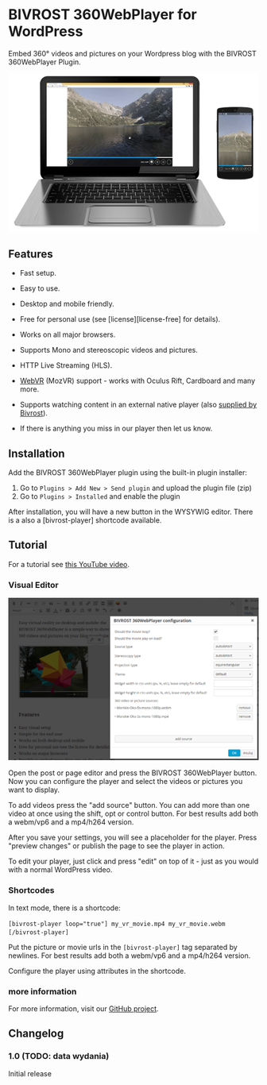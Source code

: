 BIVROST 360WebPlayer for WordPress
==================================

Embed 360° videos and pictures on your Wordpress blog with the BIVROST 360WebPlayer Plugin.

![360WebPlayer for desktop and mobile](codecanyon-readme/README-player.png)


Features
--------

* Fast setup.
* Easy to use.
* Desktop and mobile friendly.
* Free for personal use (see [license][license-free] for details).
* Works on all major browsers.
* Supports Mono and stereoscopic videos and pictures.
* HTTP Live Streaming (HLS).
* [WebVR][webvr] (MozVR) support - works with Oculus Rift, Cardboard and many more.
* Supports watching content in an external native player (also [supplied by Bivrost][bivrost]).

* If there is anything you miss in our player then let us know.

[bivrost]: http://bivrost360.com
[webvr]: http://webvr.info/
[github]: http://github.com/Bivrost/


Installation
------------

Add the BIVROST 360WebPlayer plugin using the built-in plugin installer:

1. Go to `Plugins > Add New > Send plugin` and upload the plugin file (zip)
2. Go to `Plugins > Installed` and enable the plugin

After installation, you will have a new button in the WYSYWIG editor. There is a also a [bivrost-player] shortcode available.



Tutorial
-----

For a tutorial see [this YouTube video][youtube].

[youtube]: https://youtu.be/_xYJIyk0uB8


### Visual Editor

![The wordpress UI](screenshot-2.png)

Open the post or page editor and press the BIVROST 360WebPlayer button. Now you can configure the player and select the videos or pictures you want to display. 

To add videos press the "add source" button. You can add more than one video at once using the shift, opt or control button. For best results add both a webm/vp6 and a mp4/h264 version.

After you save your settings, you will see a placeholder for the player. Press "preview changes" or publish the page to see the player in action.

To edit your player, just click and press "edit" on top of it - just as you would with a normal WordPress video.

### Shortcodes

In text mode, there is a shortcode:

`[bivrost-player loop="true"]
my_vr_movie.mp4
my_vr_movie.webm
[/bivrost-player]`

Put the picture or movie urls in the `[bivrost-player]` tag separated by newlines. For best results add both a webm/vp6 and a mp4/h264 version.

Configure the player using attributes in the shortcode. 

### more information

For more information, visit our [GitHub project][github].

Changelog
---------

### 1.0 (TODO: data wydania)

Initial release
